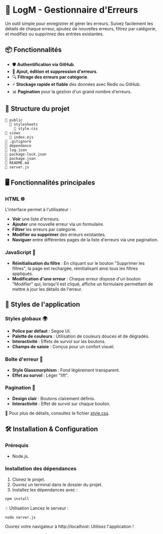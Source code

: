 # 🚀 LogM - Gestionnaire d'Erreurs

Un outil simple pour enregistrer et gérer les erreurs. Suivez facilement les détails de chaque erreur, ajoutez de nouvelles erreurs, filtrez par catégorie, et modifiez ou supprimez des entrées existantes.

## 📦 Fonctionnalités

- 🛡️ **Authentification via GitHub**.
- 📝 **Ajout, édition et suppression d'erreurs**.
- 🔍 **Filtrage des erreurs par catégorie**.
- ⚡️ **Stockage rapide et fiable** des données avec Redis ou GitHub.
- 📊 **Pagination** pour la gestion d'un grand nombre d'erreurs.

## 📂 Structure du projet

```plaintext
📂 public
  📂 stylesheets
    📄 style.css
📂 views
  📄 index.ejs
📄 .gitignore
📄 dépendance
📄 log.json
📄 package-lock.json
📄 package.json
📄 README.md
📄 server.js
```

## 🖥 Fonctionnalités principales

### HTML 🌐
L'interface permet à l'utilisateur :
- **Voir** une liste d'erreurs.
- **Ajouter** une nouvelle erreur via un formulaire.
- **Filtrer** les erreurs par catégorie.
- **Modifier ou supprimer** des erreurs existantes.
- **Naviguer** entre différentes pages de la liste d'erreurs via une pagination.

### JavaScript 🧠
- **Réinitialisation du filtre** : En cliquant sur le bouton "Supprimer les filtres", la page est rechargée, réinitialisant ainsi tous les filtres appliqués.
- **Modification d'une erreur** : Chaque erreur dispose d'un bouton "Modifier" qui, lorsqu'il est cliqué, affiche un formulaire permettant de mettre à jour les détails de l'erreur.

## 🎨 Styles de l'application

### Styles globaux 🌍
- **Police par défaut** : Segoe UI.
- **Palette de couleurs** : Utilisation de couleurs douces et de dégradés.
- **Interactivité** : Effets de survol sur les boutons.
- **Champs de saisie** : Conçus pour un confort visuel.

### Boîte d'erreur 🚫
- **Style Glassmorphism** : Fond légèrement transparent.
- **Effet au survol** : Léger "lift".

### Pagination 📄
- **Design clair** : Boutons clairement définis.
- **Interactivité** : Effet de survol sur chaque bouton.

📜 Pour plus de détails, consultez le fichier [style.css](./public/stylesheets/style.css).

## 🛠 Installation & Configuration

### Prérequis
- Node.js.

### Installation des dépendances
1. Clonez le projet.
2. Ouvrez un terminal dans le dossier du projet.
3. Installez les dépendances avec :

```bash
npm install
```

💡 Utilisation
Lancez le serveur :

```
node server.js
```
Ouvrez votre navigateur à http://localhost:<port>
Utilisez l'application !

